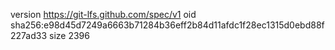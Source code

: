 version https://git-lfs.github.com/spec/v1
oid sha256:e98d45d7249a6663b71284b36eff2b84d11afdc1f28ec1315d0ebd88f227ad33
size 2396
